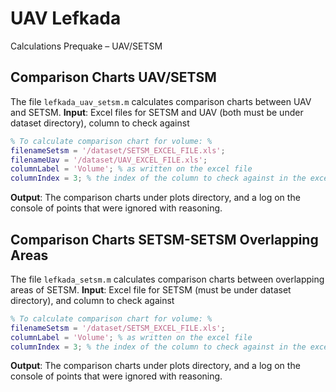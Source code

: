 # UAV Lefkada 

Calculations Prequake – UAV/SETSM

## Comparison Charts UAV/SETSM
The file ``lefkada_uav_setsm.m`` calculates comparison charts between UAV and SETSM. 
**Input**: Excel files for SETSM and UAV (both must be under dataset directory), column to check against
```m
% To calculate comparison chart for volume: %
filenameSetsm = '/dataset/SETSM_EXCEL_FILE.xls';
filenameUav = '/dataset/UAV_EXCEL_FILE.xls';
columnLabel = 'Volume'; % as written on the excel file
columnIndex = 3; % the index of the column to check against in the excel files
```
**Output**: The comparison charts under plots directory, and a log on the console of points that were ignored with reasoning.

## Comparison Charts SETSM-SETSM Overlapping Areas 
The file ``lefkada_setsm.m`` calculates comparison charts between overlapping areas of SETSM. 
**Input**: Excel file for SETSM (must be under dataset directory), and column to check against
```m
% To calculate comparison chart for volume: %
filenameSetsm = '/dataset/SETSM_EXCEL_FILE.xls';
columnLabel = 'Volume'; % as written on the excel file
columnIndex = 3; % the index of the column to check against in the excel files
```
**Output**: The comparison charts under plots directory, and a log on the console of points that were ignored with reasoning.
